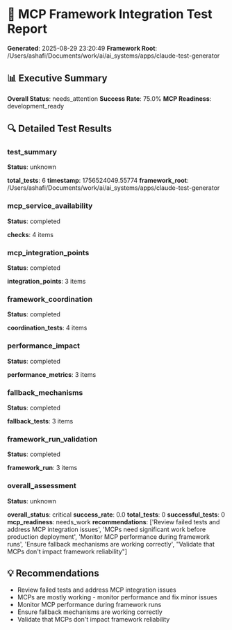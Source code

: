 # 🧪 MCP Framework Integration Test Report

**Generated**: 2025-08-29 23:20:49
**Framework Root**: /Users/ashafi/Documents/work/ai/ai_systems/apps/claude-test-generator

## 📊 Executive Summary

**Overall Status**: needs_attention
**Success Rate**: 75.0%
**MCP Readiness**: development_ready

## 🔍 Detailed Test Results

### test_summary
**Status**: unknown

**total_tests**: 6
**timestamp**: 1756524049.55774
**framework_root**: /Users/ashafi/Documents/work/ai/ai_systems/apps/claude-test-generator

### mcp_service_availability
**Status**: completed

**checks**: 4 items

### mcp_integration_points
**Status**: completed

**integration_points**: 3 items

### framework_coordination
**Status**: completed

**coordination_tests**: 4 items

### performance_impact
**Status**: completed

**performance_metrics**: 3 items

### fallback_mechanisms
**Status**: completed

**fallback_tests**: 3 items

### framework_run_validation
**Status**: completed

**framework_run**: 3 items

### overall_assessment
**Status**: unknown

**overall_status**: critical
**success_rate**: 0.0
**total_tests**: 0
**successful_tests**: 0
**mcp_readiness**: needs_work
**recommendations**: ['Review failed tests and address MCP integration issues', 'MCPs need significant work before production deployment', 'Monitor MCP performance during framework runs', 'Ensure fallback mechanisms are working correctly', "Validate that MCPs don't impact framework reliability"]

## 💡 Recommendations

- Review failed tests and address MCP integration issues
- MCPs are mostly working - monitor performance and fix minor issues
- Monitor MCP performance during framework runs
- Ensure fallback mechanisms are working correctly
- Validate that MCPs don't impact framework reliability